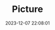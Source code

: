 ---
weight: 1
images:
- /images/edited/54.jpeg
title: Picture
date: 2023-12-07 22:08:01
tags: [luminarneo,work,ILCE-7M3,24.0,car]
---
